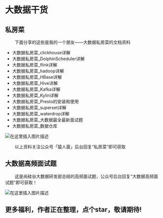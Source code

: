 # 大数据干货



## 私房菜

&nbsp;&nbsp;&nbsp;&nbsp;&nbsp;&nbsp;&nbsp;&nbsp;下面分享的这些是我的一个朋友——大数据私房菜的文档资料

- 大数据私房菜_clickhouse详解
- 大数据私房菜_DolphinScheduler详解
- 大数据私房菜_flink详解
- 大数据私房菜_hadoop详解
- 大数据私房菜_HBase详解
- 大数据私房菜_Hive详解
- 大数据私房菜_Kafka详解
- 大数据私房菜_Kylin详解
- 大数据私房菜_Presto的安装和使用
- 大数据私房菜_superset详解
- 大数据私房菜_waterdrop详解
- 大数据私房菜_大数据最全最新面试题
- 大数据私房菜_数据仓库



![在这里插入图片描述](https://img-blog.csdnimg.cn/20210217201931466.png?x-oss-process=image/watermark,type_ZmFuZ3poZW5naGVpdGk,shadow_10,text_aHR0cHM6Ly9ibG9nLmNzZG4ubmV0L3dlaXhpbl80NDMxODgzMA==,size_16,color_FFFFFF,t_70)



&nbsp;&nbsp;&nbsp;&nbsp;&nbsp;&nbsp;&nbsp;&nbsp;以上资料关注公众号「猿人菌」后台回复“私房菜”即可获取

## 大数据高频面试题


&nbsp;&nbsp;&nbsp;&nbsp;&nbsp;&nbsp;&nbsp;&nbsp;这是尚硅谷大数据研发部总结的高频面试题，公众号后台回复“大数据高频面试题”即可获取！

![在这里插入图片描述](https://img-blog.csdnimg.cn/20210217201703852.png?x-oss-process=image/watermark,type_ZmFuZ3poZW5naGVpdGk,shadow_10,text_aHR0cHM6Ly9ibG9nLmNzZG4ubmV0L3dlaXhpbl80NDMxODgzMA==,size_16,color_FFFFFF,t_70)



## 更多福利，作者正在整理，点个star，敬请期待!






